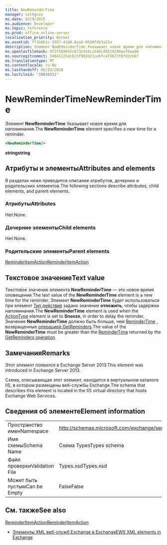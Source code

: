 ```yaml
---
title: NewReminderTime
manager: sethgros
ms.date: 03/9/2015
ms.audience: Developer
ms.topic: reference
ms.prod: office-online-server
localization_priority: Normal
ms.assetid: ff1b6b1c-3557-41d4-8aa6-9528fdb3a21a
description: Элемент NewReminderTime Указывает новое время для напоминания.
ms.openlocfilehash: 9f3f509942c673c916cc646cd9519240aef6ea06
ms.sourcegitcommit: 34041125dc8c5f993b21cebfc4f8b72f0fd2cb6f
ms.translationtype: MT
ms.contentlocale: ru-RU
ms.lasthandoff: 06/25/2018
ms.locfileid: "19834531"
---
```

# <a name="newremindertime"></a><span data-ttu-id="a7559-103">NewReminderTime</span><span class="sxs-lookup"><span data-stu-id="a7559-103">NewReminderTime</span></span>

<span data-ttu-id="a7559-104">Элемент **NewReminderTime** Указывает новое время для напоминания.</span><span class="sxs-lookup"><span data-stu-id="a7559-104">The **NewReminderTime** element specifies a new time for a reminder.</span></span> 
  
```XML
<NewReminderTime/>
```

 <span data-ttu-id="a7559-105">**string**</span><span class="sxs-lookup"><span data-stu-id="a7559-105">**string**</span></span>
## <a name="attributes-and-elements"></a><span data-ttu-id="a7559-106">Атрибуты и элементы</span><span class="sxs-lookup"><span data-stu-id="a7559-106">Attributes and elements</span></span>

<span data-ttu-id="a7559-107">В разделах ниже приводится описание атрибутов, дочерних и родительских элементов.</span><span class="sxs-lookup"><span data-stu-id="a7559-107">The following sections describe attributes, child elements, and parent elements.</span></span>
  
### <a name="attributes"></a><span data-ttu-id="a7559-108">Атрибуты</span><span class="sxs-lookup"><span data-stu-id="a7559-108">Attributes</span></span>

<span data-ttu-id="a7559-109">Нет.</span><span class="sxs-lookup"><span data-stu-id="a7559-109">None.</span></span>
  
### <a name="child-elements"></a><span data-ttu-id="a7559-110">Дочерние элементы</span><span class="sxs-lookup"><span data-stu-id="a7559-110">Child elements</span></span>

<span data-ttu-id="a7559-111">Нет.</span><span class="sxs-lookup"><span data-stu-id="a7559-111">None.</span></span>
  
### <a name="parent-elements"></a><span data-ttu-id="a7559-112">Родительские элементы</span><span class="sxs-lookup"><span data-stu-id="a7559-112">Parent elements</span></span>

[<span data-ttu-id="a7559-113">ReminderItemAction</span><span class="sxs-lookup"><span data-stu-id="a7559-113">ReminderItemAction</span></span>](reminderitemaction.md)
  
## <a name="text-value"></a><span data-ttu-id="a7559-114">Текстовое значение</span><span class="sxs-lookup"><span data-stu-id="a7559-114">Text value</span></span>

<span data-ttu-id="a7559-115">Текстовое значение элемента **NewReminderTime** — это новое время оповещения.</span><span class="sxs-lookup"><span data-stu-id="a7559-115">The text value of the **NewReminderTime** element is a new time for the reminder.</span></span> <span data-ttu-id="a7559-116">Элемент **NewReminderTime** будет использоваться при элемент [Тип действия](actiontype-reminderactiontype.md) задано значение **отложить**, чтобы задержки напоминания.</span><span class="sxs-lookup"><span data-stu-id="a7559-116">The **NewReminderTime** element is used when the [ActionType](actiontype-reminderactiontype.md) element is set to **Snooze**, in order to delay the reminder.</span></span> <span data-ttu-id="a7559-117">Значение **NewReminderTime** должно быть больше, чем [ReminderTime](remindertime.md) , возвращенные [операцией GetReminders](getreminders-operation.md).</span><span class="sxs-lookup"><span data-stu-id="a7559-117">The value of the **NewReminderTime** must be greater than the [ReminderTime](remindertime.md) returned by the [GetReminders operation](getreminders-operation.md).</span></span>
  
## <a name="remarks"></a><span data-ttu-id="a7559-118">Замечания</span><span class="sxs-lookup"><span data-stu-id="a7559-118">Remarks</span></span>

<span data-ttu-id="a7559-119">Этот элемент появился в Exchange Server 2013.</span><span class="sxs-lookup"><span data-stu-id="a7559-119">This element was introduced in Exchange Server 2013.</span></span>
  
<span data-ttu-id="a7559-120">Схема, описывающая этот элемент, находится в виртуальном каталоге IIS, в котором размещены веб-службы Exchange.</span><span class="sxs-lookup"><span data-stu-id="a7559-120">The schema that describes this element is located in the IIS virtual directory that hosts Exchange Web Services.</span></span>
  
## <a name="element-information"></a><span data-ttu-id="a7559-121">Сведения об элементе</span><span class="sxs-lookup"><span data-stu-id="a7559-121">Element information</span></span>

|||
|:-----|:-----|
|<span data-ttu-id="a7559-122">Пространство имен</span><span class="sxs-lookup"><span data-stu-id="a7559-122">Namespace</span></span>  <br/> |http://schemas.microsoft.com/exchange/services/2006/types  <br/> |
|<span data-ttu-id="a7559-123">Имя схемы</span><span class="sxs-lookup"><span data-stu-id="a7559-123">Schema Name</span></span>  <br/> |<span data-ttu-id="a7559-124">Схема Types</span><span class="sxs-lookup"><span data-stu-id="a7559-124">Types schema</span></span>  <br/> |
|<span data-ttu-id="a7559-125">Файл проверки</span><span class="sxs-lookup"><span data-stu-id="a7559-125">Validation File</span></span>  <br/> |<span data-ttu-id="a7559-126">Types.xsd</span><span class="sxs-lookup"><span data-stu-id="a7559-126">Types.xsd</span></span>  <br/> |
|<span data-ttu-id="a7559-127">Может быть пустым</span><span class="sxs-lookup"><span data-stu-id="a7559-127">Can be Empty</span></span>  <br/> |<span data-ttu-id="a7559-128">False</span><span class="sxs-lookup"><span data-stu-id="a7559-128">False</span></span>  <br/> |
   
## <a name="see-also"></a><span data-ttu-id="a7559-129">См. также</span><span class="sxs-lookup"><span data-stu-id="a7559-129">See also</span></span>



[<span data-ttu-id="a7559-130">ReminderItemAction</span><span class="sxs-lookup"><span data-stu-id="a7559-130">ReminderItemAction</span></span>](reminderitemaction.md)


- [<span data-ttu-id="a7559-131">Элементы XML веб-служб Exchange в Exchange</span><span class="sxs-lookup"><span data-stu-id="a7559-131">EWS XML elements in Exchange</span></span>](ews-xml-elements-in-exchange.md)

